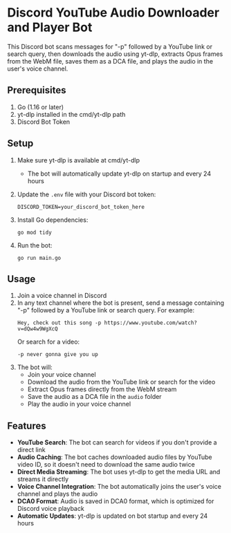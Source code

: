# Discord YouTube Audio Downloader and Player Bot

This Discord bot scans messages for "-p" followed by a YouTube link or search query, then downloads the audio using yt-dlp, extracts Opus frames from the WebM file, saves them as a DCA file, and plays the audio in the user's voice channel.

## Prerequisites

1. Go (1.16 or later)
2. yt-dlp installed in the cmd/yt-dlp path
3. Discord Bot Token

## Setup

1. Make sure yt-dlp is available at cmd/yt-dlp
   - The bot will automatically update yt-dlp on startup and every 24 hours

2. Update the `.env` file with your Discord bot token:
   ```
   DISCORD_TOKEN=your_discord_bot_token_here
   ```

3. Install Go dependencies:
   ```
   go mod tidy
   ```

4. Run the bot:
   ```
   go run main.go
   ```

## Usage

1. Join a voice channel in Discord
2. In any text channel where the bot is present, send a message containing "-p" followed by a YouTube link or search query. For example:
   ```
   Hey, check out this song -p https://www.youtube.com/watch?v=dQw4w9WgXcQ
   ```
   Or search for a video:
   ```
   -p never gonna give you up
   ```
3. The bot will:
   - Join your voice channel
   - Download the audio from the YouTube link or search for the video
   - Extract Opus frames directly from the WebM stream
   - Save the audio as a DCA file in the `audio` folder
   - Play the audio in your voice channel

## Features

- **YouTube Search**: The bot can search for videos if you don't provide a direct link
- **Audio Caching**: The bot caches downloaded audio files by YouTube video ID, so it doesn't need to download the same audio twice
- **Direct Media Streaming**: The bot uses yt-dlp to get the media URL and streams it directly
- **Voice Channel Integration**: The bot automatically joins the user's voice channel and plays the audio
- **DCA0 Format**: Audio is saved in DCA0 format, which is optimized for Discord voice playback
- **Automatic Updates**: yt-dlp is updated on bot startup and every 24 hours